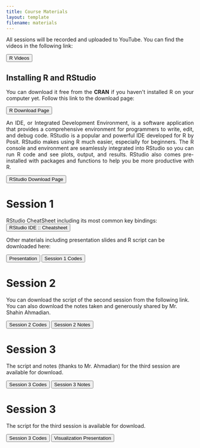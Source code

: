 ```yaml
---
title: Course Materials
layout: template
filename: materials
--- 
```


All sessions will be recorded and  uploaded to YouTube. You can find the videos in the following link:

<a href="https://www.youtube.com/@MehrdadSamadishadlou" target="_blank"><button>R Videos</button></a>


## Installing R and RStudio

<p style='text-align: justify;'>
You can download it free from the <b>CRAN</b> if you haven't installed R on your computer yet. Follow this link to the download page:
</p>

<a href="https://cran.r-project.org/index.html" target="_blank"><button>R Download Page</button></a>

<p style='text-align: justify;'>
An IDE, or Integrated Development Environment, is a software application that provides a comprehensive environment for programmers to write, edit, and debug code. RStudio is a popular and powerful IDE developed for R by Posit. RStudio makes using R much easier, especially for beginners. The R console and environment are seamlessly integrated into RStudio so you can run R code and see plots, output, and results. RStudio also comes pre-installed with packages and functions to help you be more productive with R.
</p>

<a href="https://posit.co/download/rstudio-desktop/" target="_blank"><button>RStudio Download Page</button></a>


# Session 1

RStudio CheatSheet including its most common key bindings: <a href="https://rstudio.github.io/cheatsheets/html/rstudio-ide.html" target="_blank"><button>RStudio IDE :: Cheatsheet</button></a>

Other materials including presentation slides and R script can be downloaded here:

<a href="https://drive.google.com/file/d/1RditmwTi0UPQcINqIMcxBhs__BZc6-iV/view?usp=sharing" target="_blank"><button>Presentation</button></a>  <a href="https://drive.google.com/file/d/1HWuZxByTwAC9rI0sce4G4KMNGa44ZiwY/view?usp=sharing" target="_blank"><button>Session 1 Codes</button></a>

# Session 2

You can download the script of the second session from the following link. You can also download the notes taken and generously shared by Mr. Shahin Ahmadian. 

<a href="https://drive.google.com/file/d/1ErsrrPM3xyI_9SV0E83EBipK1CNU25sA/view?usp=sharing" target="_blank"><button>Session 2 Codes</button></a>  <a href="https://drive.google.com/file/d/1Cuuv8aLX5hazIn5xvi_dvfTjhjfNG5m0/view?usp=sharing" target="_blank"><button>Session 2 Notes</button></a>

# Session 3

The script and notes (thanks to Mr. Ahmadian) for the third session are available for download.

<a href="https://drive.google.com/file/d/1vCmEAkvv0PWJnn09A9RWlfjZ0GNVmbmY/view?usp=sharing" target="_blank"><button>Session 3 Codes</button></a>  <a href="https://drive.google.com/file/d/1XnJlFzh-OoDcyhP4iOj6nJh3pQO1OM5C/view?usp=sharing" target="_blank"><button>Session 3 Notes</button></a> 

# Session 3

The script for the third session is available for download.

<a href="https://drive.google.com/file/d/1rxdDZbJ0PRMvAQkQEpJrWIBBlBc585Pa/view?usp=sharing" target="_blank"><button>Session 3 Codes</button></a> <a href="https://drive.google.com/file/d/11hjxDG0aORA-vbKskxztF6lhkwXTd7uF/view?usp=sharing" target="_blank"><button>Visualization Presentation</button></a>
